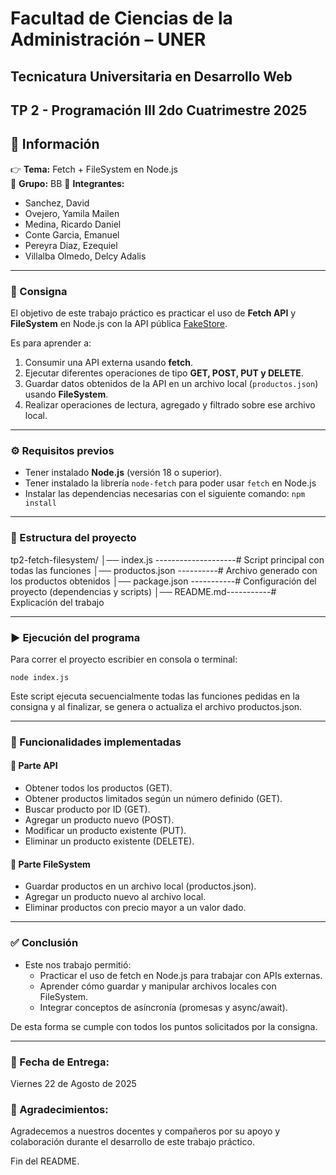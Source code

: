  # Facultad de Ciencias de la Administración – UNER  
## Tecnicatura Universitaria en Desarrollo Web
**TP 2 - Programación III** 
**2do Cuatrimestre 2025** 
---

## 📖 Información
👉 **Tema:** Fetch + FileSystem en Node.js  
📌 **Grupo:** BB 
👥 **Integrantes:**
  - Sanchez, David 
  - Ovejero, Yamila Mailen  
  - Medina, Ricardo Daniel  
  - Conte Garcia, Emanuel  
  - Pereyra Diaz, Ezequiel  
  - Villalba Olmedo, Delcy Adalis

---

### 📝 Consigna
El objetivo de este trabajo práctico es practicar el uso de **Fetch API** y **FileSystem** en Node.js con la API pública [FakeStore](https://fakestoreapi.com/).  

Es para aprender a:
1. Consumir una API externa usando **fetch**.  
2. Ejecutar diferentes operaciones de tipo **GET, POST, PUT y DELETE**.
3. Guardar datos obtenidos de la API en un archivo local (`productos.json`) usando **FileSystem**. 
4. Realizar operaciones de lectura, agregado y filtrado sobre ese archivo local. 

---

### ⚙️ Requisitos previos
- Tener instalado **Node.js** (versión 18 o superior).  
- Tener instalado la librería `node-fetch` para poder usar `fetch` en Node.js
- Instalar las dependencias necesarias con el siguiente comando:
` npm install `

---

### 📂 Estructura del proyecto
tp2-fetch-filesystem/
│── index.js --------------------# Script principal con todas las funciones
│── productos.json ----------# Archivo generado con los productos obtenidos
│── package.json -----------# Configuración del proyecto (dependencias y scripts)
│── README.md-----------# Explicación del trabajo

---

### ▶️ Ejecución del programa
Para correr el proyecto escribier en consola o terminal:

`node index.js`

Este script ejecuta secuencialmente todas las funciones pedidas en la consigna y al finalizar, se genera o actualiza el archivo productos.json.

---

### 🔎 Funcionalidades implementadas
#### 📌 Parte API

- Obtener todos los productos (GET).
- Obtener productos limitados según un número definido (GET).
- Buscar producto por ID (GET).
- Agregar un producto nuevo (POST).
- Modificar un producto existente (PUT).
- Eliminar un producto existente (DELETE).

#### 📌 Parte FileSystem

- Guardar productos en un archivo local (productos.json).
- Agregar un producto nuevo al archivo local.
- Eliminar productos con precio mayor a un valor dado.

---

### ✅ Conclusión
- Este nos trabajo permitió:
  - Practicar el uso de fetch en Node.js para trabajar con APIs externas.
  - Aprender cómo guardar y manipular archivos locales con FileSystem.
  - Integrar conceptos de asíncronía (promesas y async/await).

De esta forma se cumple con todos los puntos solicitados por la consigna.

---

### 📅 Fecha de Entrega:
Viernes 22 de Agosto de 2025

### 🙌 Agradecimientos:
Agradecemos a nuestros docentes y compañeros por su apoyo y colaboración durante el desarrollo de este trabajo práctico.

Fin del README.